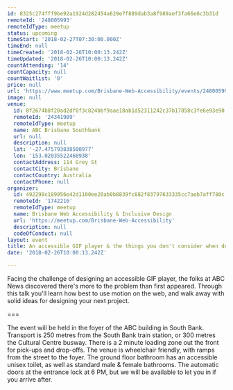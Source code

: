 ```yaml
---
id: 8325c274fff9be92a1924d282454a629e7f889dab3a8f989aef3fa66e6c3b31d
remoteId: '248005993'
remoteIdType: meetup
status: upcoming
timeStart: '2018-02-27T07:30:00.000Z'
timeEnd: null
timeCreated: '2018-02-26T10:00:13.242Z'
timeUpdated: '2018-02-26T10:00:13.242Z'
countAttending: '14'
countCapacity: null
countWaitlist: '0'
price: null
url: 'https://www.meetup.com/Brisbane-Web-Accessibility/events/248005993/'
image: null
venue:
  id: 8f2674b8f20ad2df0f3c824bbf9aae18ab1d52311242c37b17858c3fe6e93e90
  remoteId: '24341989'
  remoteIdType: meetup
  name: ABC Brisbane Southbank
  url: null
  description: null
  lat: '-27.475793838500977'
  lon: '153.02035522460938'
  contactAddress: 114 Grey St
  contactCity: Brisbane
  contactCountry: Australia
  contactPhone: null
organizer:
  id: 492298c189956e42d1100ee20ab0b8839fc882f83797633335cc7aeb7aff780c
  remoteId: '1742216'
  remoteIdType: meetup
  name: Brisbane Web Accessibility & Inclusive Design
  url: 'https://meetup.com/Brisbane-Web-Accessibility'
  description: null
  codeOfConduct: null
layout: event
title: An accessible GIF player & the things you don't consider when designing an app
date: '2018-02-26T10:00:13.242Z'

---
```

<p>Facing the challenge of designing an accessible GIF player, the folks at ABC News discovered there's more to the problem than first appeared. Through this talk you'll learn how best to use motion on the web, and walk away with solid ideas for designing your next project.</p> <p>===</p> <p>The event will be held in the foyer of the ABC building in South Bank. Transport is 250 metres from the South Bank train station, or 300 metres the Cultural Centre busway. There is a 2 minute loading zone out the front for pick-ups and drop-offs. The venue is wheelchair friendly, with ramps from the street to the foyer. The ground floor bathroom has an accessible unisex toilet, as well as standard male &amp; female bathrooms. The automatic doors at the entrance lock at 6 PM, but we will be available to let you in if you arrive after.</p>
